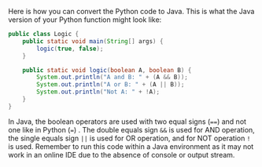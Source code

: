 Here is how you can convert the Python code to Java. This is what the Java version of your Python function might look like:

```java
public class Logic {
    public static void main(String[] args) {
        logic(true, false);
    }

    public static void logic(boolean A, boolean B) {
        System.out.println("A and B: " + (A && B));
        System.out.println("A or B: " + (A || B));
        System.out.println("Not A: " + !A);
    }
}
```

In Java, the boolean operators are used with two equal signs (`==`) and not one like in Python (`=`) . The double equals sign `&&` is used for AND operation, the single equals sign `||` is used for OR operation, and for NOT operation `!` is used. 
Remember to run this code within a Java environment as it may not work in an online IDE due to the absence of console or output stream.
